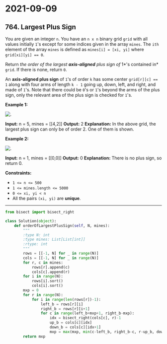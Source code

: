 # 2021-09-09

## 764. Largest Plus Sign

You are given an integer `n`. You have an `n x n` binary grid `grid` with all values initially `1`'s except for some indices given in the array `mines`. The `ith` element of the array `mines` is defined as `mines[i] = [xi, yi]` where `grid[xi][yi] == 0`.

Return _the order of the largest **axis-aligned** plus sign of_ 1*'s contained in* `grid`. If there is none, return `0`.

An **axis-aligned plus sign** of `1`'s of order `k` has some center `grid[r][c] == 1` along with four arms of length `k - 1` going up, down, left, and right, and made of `1`'s. Note that there could be `0`'s or `1`'s beyond the arms of the plus sign, only the relevant area of the plus sign is checked for `1`'s.

**Example 1:**

![.](https://assets.leetcode.com/uploads/2021/06/13/plus1-grid.jpg)

**Input:** n = 5, mines = \[\[4,2\]\]
**Output:** 2
**Explanation:** In the above grid, the largest plus sign can only be of order 2. One of them is shown.

**Example 2:**

![.](https://assets.leetcode.com/uploads/2021/06/13/plus2-grid.jpg)

**Input:** n = 1, mines = \[\[0,0\]\]
**Output:** 0
**Explanation:** There is no plus sign, so return 0.

**Constraints:**

- `1 <= n <= 500`
- `1 <= mines.length <= 5000`
- `0 <= xi, yi < n`
- All the pairs `(xi, yi)` are **unique**.

---

```py
from bisect import bisect_right

class Solution(object):
    def orderOfLargestPlusSign(self, N, mines):
        """
        :type N: int
        :type mines: List[List[int]]
        :rtype: int
        """
        rows = [[-1, N] for _ in range(N)]
        cols = [[-1, N] for _ in range(N)]
        for r, c in mines:
            rows[r].append(c)
            cols[c].append(r)
        for i in range(N):
            rows[i].sort()
            cols[i].sort()
        mxp = 0
        for r in range(N):
            for i in range(len(rows[r])-1):
                left_b = rows[r][i]
                right_b = rows[r][i+1]
                for c in range(left_b+mxp+1, right_b-mxp):
                    idx = bisect_right(cols[c], r)-1
                    up_b = cols[c][idx]
                    down_b = cols[c][idx+1]
                    mxp = max(mxp, min(c-left_b, right_b-c, r-up_b, down_b-r))
        return mxp
```
